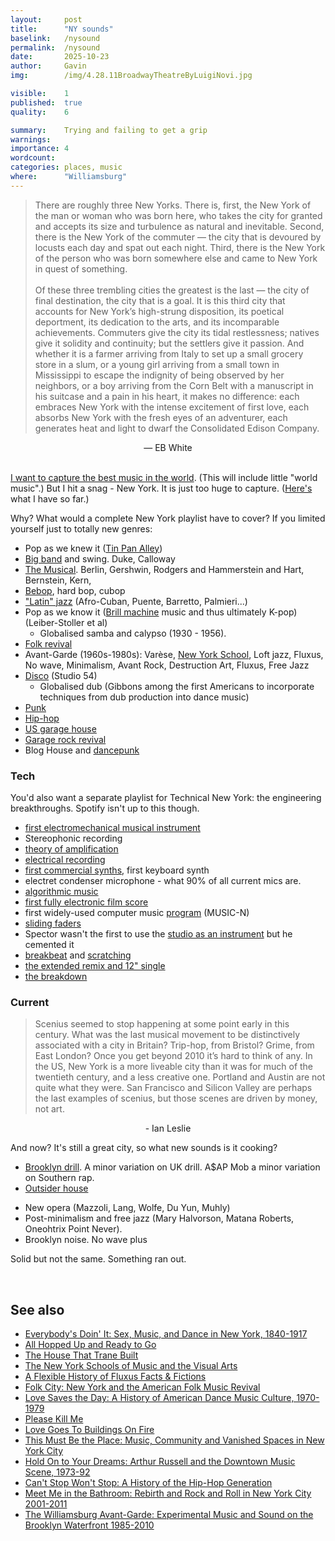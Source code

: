 ```yaml
---
layout:     post
title:      "NY sounds"
baselink:   /nysound
permalink:  /nysound
date:       2025-10-23
author:     Gavin
img:        /img/4.28.11BroadwayTheatreByLuigiNovi.jpg

visible:    1
published:  true
quality:    6

summary:    Trying and failing to get a grip
warnings: 	
importance: 4
wordcount:  
categories: places, music
where:      "Williamsburg"
---
```



> There are roughly three New Yorks. There is, first, the New York of the man or woman who was born here, who takes the city for granted and accepts its size and turbulence as natural and inevitable. Second, there is the New York of the commuter — the city that is devoured by locusts each day and spat out each night. Third, there is the New York of the person who was born somewhere else and came to New York in quest of something.<br><br>Of these three trembling cities the greatest is the last — the city of final destination, the city that is a goal. It is this third city that accounts for New York’s high-strung disposition, its poetical deportment, its dedication to the arts, and its incomparable achievements. Commuters give the city its tidal restlessness; natives give it solidity and continuity; but the settlers give it passion. And whether it is a farmer arriving from Italy to set up a small grocery store in a slum, or a young girl arriving from a small town in Mississippi to escape the indignity of being observed by her neighbors, or a boy arriving from the Corn Belt with a manuscript in his suitcase and a pain in his heart, it makes no difference: each embraces New York with the intense excitement of first love, each absorbs New York with the fresh eyes of an adventurer, each generates heat and light to dwarf the Consolidated Edison Company.

<center>— EB White</center>

<br>


<a href="/nation-sound">I want to capture the best music in the world</a>. (This will include little "world music".) But I hit a snag - New York. It is just too huge to capture. ([Here's](https://open.spotify.com/playlist/0He9PPzeJfgHrjMJ5DPujT?si=W5P4eMmwSCehYJBIcTW-0g&pi=ZJ0uSBR4R22-D) what I have so far.)

Why? What would a complete New York playlist have to cover? If you limited yourself just to totally new genres:

* Pop as we knew it ([Tin Pan Alley](https://open.spotify.com/playlist/22TWbFEbnhHv3CLCxOjoBW?si=-0SC9IIwSk6uHUE3HIBG_w&pi=5SwGoSP5TNmJV))
* [Big band](https://open.spotify.com/playlist/2cjIvuw4VVOQSeUAZfNiqY?si=IkjX9sTLTFq1akTzCO8msw) and swing. Duke, Calloway
* [The Musical](https://open.spotify.com/playlist/34lA7pQ48yZ0osu0L0Khho?si=7lvxp__-TBiXPaEH2soYTw&pi=jOiFSjX3Sei8p). Berlin, Gershwin, Rodgers and Hammerstein and Hart, Bernstein, Kern, 
* [Bebop](https://open.spotify.com/playlist/6qu37CqWnpFDUFsJDAdHdJ?si=7n67uKSdQsuj5TwVgvLrdw&pi=Ud-2MsEJTmqgg), hard bop, cubop
* ["Latin" jazz](https://open.spotify.com/playlist/4U0S060zi7Ldp6iS2Q5Xkw?si=PDhtm0gcQQWqRgCSXm6k_Q) (Afro-Cuban, Puente, Barretto, Palmieri...)
* Pop as we know it ([Brill machine](https://open.spotify.com/playlist/0O2lJe2zHcqCCjGAM0pU5W?si=tffcxHjXSvSIFFM-xjE0QQ&pi=IFsQTFoWTeud5) music and thus ultimately K-pop) (Leiber-Stoller et al)
	* Globalised samba and calypso (1930 - 1956).
* [Folk revival](https://open.spotify.com/playlist/62mKVd7nGrd5HdhZRsxBHR?si=eAluZS6xTHCncKlhA0wQGw&pi=xw3hzLGQQn2i-)
* Avant-Garde (1960s-1980s): Varèse, [New York School](https://open.spotify.com/playlist/08iPwSfynzSNMXJwYFiiFj?si=rGDRSMLUR0G6xnrfa3QvlQ&pi=UJZoEbP6Sn6_u), Loft jazz, Fluxus, No wave, Minimalism, Avant Rock, Destruction Art, Fluxus, Free Jazz
* [Disco](https://open.spotify.com/playlist/6LvkhZKZnOC2jpkTDysWhT?si=HS4Jf9HURd6fToHxrp0N6g&pi=z6wlFeehQlCL3 ) (Studio 54)
	* Globalised dub (Gibbons among the first Americans to incorporate techniques from dub production into dance music)
* [Punk](https://open.spotify.com/playlist/3txw9Twsf7TKyTsre8e5a4?si=sZhgwVSBRrO2POAbVh0tLw&pi=H0E2-mUtTxe5W)
* [Hip-hop](https://open.spotify.com/playlist/5M7jmBRGGEAB9whDzUjdyw?si=nvaR6l30TU-XOw7TT9ST9Q&pi=CvWJ8atfSEGd8)
* [US garage house](https://open.spotify.com/playlist/7hiyXzw0hbzypzwDNQND8O?si=uJ_Ql5REQLGXcdi4CtUKpg&pi=umE3CLZESwqGj)
* [Garage rock revival](https://open.spotify.com/playlist/7swwwKWs3KpKlH26TVUyAU?si=Fw78JUVHSHmnr4qM361miw)
* Blog House and [dancepunk](https://open.spotify.com/playlist/5H6pxrgLJrRKckNKi7C6s4?si=P5ne7MYEQP6RYsA8a8KA7Q&pi=vV0-9mxESnuYz) 

### Tech

You'd also want a separate playlist for Technical New York: the engineering breakthroughs. Spotify isn't up to this though.

* [first electromechanical musical instrument](https://en.wikipedia.org/wiki/Telharmonium)
* Stereophonic recording
* [theory of amplification](https://ieeexplore.ieee.org/document/1641311)
* [electrical recording](https://www.mixonline.com/technology/1925-western-electricbell-labs-electrical-recording-383620)
* [first commercial synths](https://en.wikipedia.org/wiki/Moog_synthesizer), first keyboard synth
* electret condenser microphone - what 90% of all current mics are.
* [algorithmic music](https://en.wikipedia.org/wiki/Electronium)
* [first fully electronic film score](https://en.wikipedia.org/wiki/Bebe_and_Louis_Barron)
* first widely-used computer music [program](https://120years.net/music-n-max-mathews-usa-1957/) (MUSIC-N)
* [sliding faders](https://christiansmusicmusings.wordpress.com/2018/02/13/tom-dowd-humble-music-genius-behind-the-scenes/)
* Spector wasn't the first to use the [studio as an instrument](https://en.wikipedia.org/wiki/Recording_studio_as_an_instrument#1940s%E2%80%931950s) but he cemented it
* [breakbeat](https://www.grafftergallery.com/2023/02/the-breakbeat-king-innovative-djing-of.html) and [scratching](https://en.wikipedia.org/wiki/Grand_Wizzard_Theodore)
* [the extended remix and 12" single](https://daily.redbullmusicacademy.com/2017/11/tom-moulton-interview/)
* [the breakdown](https://magazine.waxpoetics.com/article/tom-moulton-beat-doctor/)



### Current 

> Scenius seemed to stop happening at some point early in this century. What was the last musical movement to be distinctively associated with a city in Britain? Trip-hop, from Bristol? Grime, from East London? Once you get beyond 2010 it’s hard to think of any. In the US, New York is a more liveable city than it was for much of the twentieth century, and a less creative one. Portland and Austin are not quite what they were. San Francisco and Silicon Valley are perhaps the last examples of scenius, but those scenes are driven by money, not art.

<center>- Ian Leslie</center>

And now? It's still a great city, so what new sounds is it cooking?

* [Brooklyn drill](https://en.wikipedia.org/wiki/Brooklyn_drill). A minor variation on UK drill. A$AP Mob a minor variation on Southern rap. 
* [Outsider house](https://en.wikipedia.org/wiki/L.I.E.S.)
<!-- * Jazz Revival.  -->
* New opera (Mazzoli, Lang, Wolfe, Du Yun, Muhly)
* Post-minimalism and free jazz (Mary Halvorson, Matana Roberts, Oneohtrix Point Never). 
* Brooklyn noise. No wave plus

Solid but not the same. Something ran out.

<br>

## See also

* [Everybody's Doin' It: Sex, Music, and Dance in New York, 1840-1917](https://www.goodreads.com/book/show/41817533-everybody-s-doin-it)
* [All Hopped Up and Ready to Go](https://www.goodreads.com/book/show/6585095-all-hopped-up-and-ready-to-go)
* [The House That Trane Built](https://www.goodreads.com/book/show/298222.The_House_That_Trane_Built)
* [The New York Schools of Music and the Visual Arts](https://www.routledge.com/The-New-York-Schools-of-Music-and-the-Visual-Arts/Johnson/p/book/9780415936941)
* [A Flexible History of Fluxus Facts & Fictions](https://www.goodreads.com/book/show/572111.A_Flexible_History_of_Fluxus_Facts_Fictions)
* [Folk City: New York and the American Folk Music Revival](https://www.goodreads.com/en/book/show/23461144-folk-city)
* [Love Saves the Day: A History of American Dance Music Culture, 1970-1979](https://www.goodreads.com/book/show/329133.Love_Saves_the_Day)
* [Please Kill Me](https://pleasekillme.com/please-kill-uncensored-oral-history-punk-book/)
* [Love Goes To Buildings On Fire](https://www.goodreads.com/book/show/11331168-love-goes-to-buildings-on-fire)
* [This Must Be the Place: Music, Community and Vanished Spaces in New York City](https://www.goodreads.com/book/show/62005777-this-must-be-the-place)
* [Hold On to Your Dreams: Arthur Russell and the Downtown Music Scene, 1973-92](https://www.goodreads.com/book/show/6512666-hold-on-to-your-dreams)
* [Can't Stop Won't Stop: A History of the Hip-Hop Generation](https://www.goodreads.com/book/show/54754.Can_t_Stop_Won_t_Stop)
* [Meet Me in the Bathroom: Rebirth and Rock and Roll in New York City 2001-2011](https://www.goodreads.com/book/show/25816741-meet-me-in-the-bathroom)
* [The Williamsburg Avant-Garde: Experimental Music and Sound on the Brooklyn Waterfront 1985-2010](https://www.dukeupress.edu/the-williamsburg-avant-garde)
